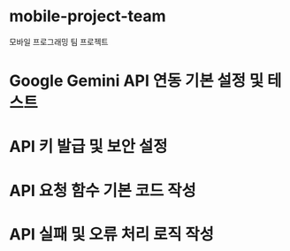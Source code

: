 # mobile-project-team
모바일 프로그래밍 팀 프로젝트

# Google Gemini API 연동 기본 설정 및 테스트
# API 키 발급 및 보안 설정
# API 요청 함수 기본 코드 작성
# API 실패 및 오류 처리 로직 작성